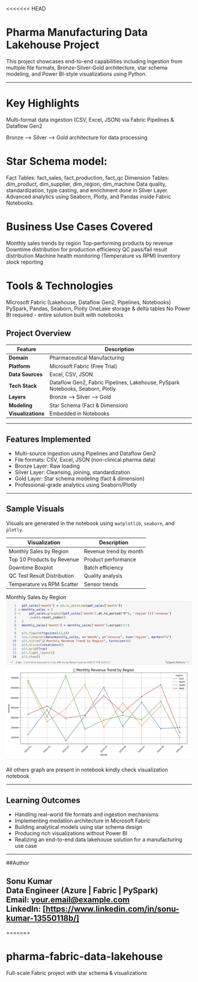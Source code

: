 <<<<<<< HEAD

# Pharma Manufacturing Data Lakehouse Project

This project showcases end-to-end capabilities including ingestion from multiple file formats, 
Bronze-Silver-Gold architecture, star schema modeling, and Power BI-style visualizations using Python.

---

# Key Highlights

Multi-format data ingestion (CSV, Excel, JSON) via Fabric Pipelines & Dataflow Gen2

Bronze --> Silver --> Gold architecture for data processing

# Star Schema model:

Fact Tables: fact_sales, fact_production, fact_qc
Dimension Tables: dim_product, dim_supplier, dim_region, dim_machine
Data quality, standardization, type casting, and enrichment done in Silver Layer.
Advanced analytics using Seaborn, Plotly, and Pandas inside Fabric Notebooks.

# Business Use Cases Covered

Monthly sales trends by region
Top-performing products by revenue
Downtime distribution for production efficiency
QC pass/fail result distribution
Machine health monitoring (Temperature vs RPM)
Inventory stock reporting

# Tools & Technologies

Microsoft Fabric (Lakehouse, Dataflow Gen2, Pipelines, Notebooks)
PySpark, Pandas, Seaborn, Plotly
OneLake storage & delta tables
No Power BI required - entire solution built with notebooks



##  Project Overview

| Feature                          | Description |
|----------------------------------|-------------|
| **Domain**                       | Pharmaceutical Manufacturing |
| **Platform**                     | Microsoft Fabric (Free Trial) |
| **Data Sources**                 | Excel, CSV, JSON |
| **Tech Stack**                   | Dataflow Gen2, Fabric Pipelines, Lakehouse, PySpark Notebooks, Seaborn, Plotly |
| **Layers**                       | Bronze --> Silver --> Gold |
| **Modeling**                     | Star Schema (Fact & Dimension) |
| **Visualizations**               | Embedded in Notebooks |

---


## Features Implemented

-  Multi-source ingestion using Pipelines and Dataflow Gen2
-  File formats: CSV, Excel, JSON (non-clinical pharma data)
-  Bronze Layer: Raw loading
-  Silver Layer: Cleansing, joining, standardization
-  Gold Layer: Star schema modeling (fact & dimension)
-  Professional-grade analytics using Seaborn/Plotly

---

## Sample Visuals

Visuals are generated in the notebook using `matplotlib`, `seaborn`, and `plotly`.

| Visualization                    | Description |
|----------------------------------|-------------|
|  Monthly Sales by Region         | Revenue trend by month |
|  Top 10 Products by Revenue      | Product performance |
|  Downtime Boxplot                | Batch efficiency |
|  QC Test Result Distribution     |  Quality analysis |
|  Temperature vs RPM Scatter      | Sensor trends |

Monthly Sales by Region 
![Monthly Sales by Region ](<Monthlu revenue by sales.png>)
![Monthly Sales by Region Graph](<Monthly revenue by sales graph.png>)

All others graph are present in notebook kindly check visualization notebook

---

## Learning Outcomes

- Handling real-world file formats and ingestion mechanisms
- Implementing medallion architecture in Microsoft Fabric
- Building analytical models using star schema design
- Producing rich visualizations without Power BI
- Realizing an end-to-end data lakehouse solution for a manufacturing use case

---

##Author

**Sonu Kumar**  
Data Engineer (Azure | Fabric | PySpark)  
Email: your.email@example.com  
LinkedIn: [https://www.linkedin.com/in/sonu-kumar-13550118b/]
---
=======
# pharma-fabric-data-lakehouse
Full-scale Fabric project with star schema &amp; visualizations
